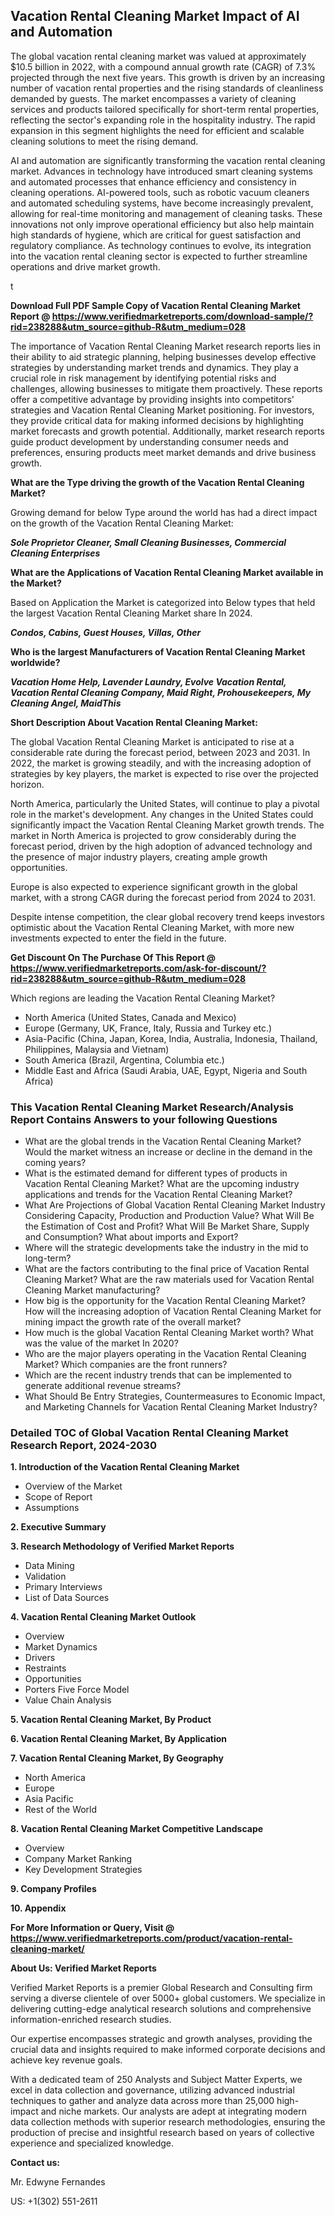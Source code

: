 <h2>Vacation Rental Cleaning Market Impact of AI and Automation</h2><p>The global vacation rental cleaning market was valued at approximately $10.5 billion in 2022, with a compound annual growth rate (CAGR) of 7.3% projected through the next five years. This growth is driven by an increasing number of vacation rental properties and the rising standards of cleanliness demanded by guests. The market encompasses a variety of cleaning services and products tailored specifically for short-term rental properties, reflecting the sector's expanding role in the hospitality industry. The rapid expansion in this segment highlights the need for efficient and scalable cleaning solutions to meet the rising demand.</p><p>AI and automation are significantly transforming the vacation rental cleaning market. Advances in technology have introduced smart cleaning systems and automated processes that enhance efficiency and consistency in cleaning operations. AI-powered tools, such as robotic vacuum cleaners and automated scheduling systems, have become increasingly prevalent, allowing for real-time monitoring and management of cleaning tasks. These innovations not only improve operational efficiency but also help maintain high standards of hygiene, which are critical for guest satisfaction and regulatory compliance. As technology continues to evolve, its integration into the vacation rental cleaning sector is expected to further streamline operations and drive market growth.</p>t</p><p id="" class=""><strong>Download Full PDF Sample Copy of Vacation Rental Cleaning Market Report @ <a href="https://www.verifiedmarketreports.com/download-sample/?rid=238288&utm_source=github-R&utm_medium=028" target="_blank">https://www.verifiedmarketreports.com/download-sample/?rid=238288&utm_source=github-R&utm_medium=028</a></strong></p><p>The importance of&nbsp;Vacation Rental Cleaning Market research reports lies in their ability to aid strategic planning, helping businesses develop effective strategies by understanding market trends and dynamics. They play a crucial role in risk management by identifying potential risks and challenges, allowing businesses to mitigate them proactively. These reports offer a competitive advantage by providing insights into competitors' strategies and Vacation Rental Cleaning Market positioning. For investors, they provide critical data for making informed decisions by highlighting market forecasts and growth potential. Additionally, market research reports guide product development by understanding consumer needs and preferences, ensuring products meet market demands and drive business growth.</p><p><strong>What are the&nbsp;Type driving the growth of the Vacation Rental Cleaning Market?</strong></p><p id="" class="">Growing demand for below Type around the world has had a direct impact on the growth of the Vacation Rental Cleaning Market:</p><em><strong>Sole Proprietor Cleaner, Small Cleaning Businesses, Commercial Cleaning Enterprises</strong></em></p><strong>What are the&nbsp;Applications&nbsp;of Vacation Rental Cleaning Market available in the Market?</strong></p><p id="" class="">Based on Application the Market is categorized into Below types that held the largest Vacation Rental Cleaning Market share In 2024.</p><em><strong>Condos, Cabins, Guest Houses, Villas, Other</strong></em></p><strong>Who is the largest Manufacturers of Vacation Rental Cleaning Market worldwide?</strong></p><p><em><strong>Vacation Home Help, Lavender Laundry, Evolve Vacation Rental, Vacation Rental Cleaning Company, Maid Right, Prohousekeepers, My Cleaning Angel, MaidThis</strong></em></p><p id="" class=""><strong>Short Description About Vacation Rental Cleaning Market:</strong></p><p>The global Vacation Rental Cleaning Market is anticipated to rise at a considerable rate during the forecast period, between 2023 and 2031. In 2022, the market is growing steadily, and with the increasing adoption of strategies by key players, the market is expected to rise over the projected horizon.</p><p>North America, particularly the United States, will continue to play a pivotal role in the market's development. Any changes in the United States could significantly impact the Vacation Rental Cleaning Market growth trends. The market in North America is projected to grow considerably during the forecast period, driven by the high adoption of advanced technology and the presence of major industry players, creating ample growth opportunities.</p><p>Europe is also expected to experience significant growth in the global market, with a strong CAGR during the forecast period from 2024 to 2031.</p><p>Despite intense competition, the clear global recovery trend keeps investors optimistic about the Vacation Rental Cleaning Market, with more new investments expected to enter the field in the future.</p><p id="" class=""><strong>Get Discount On The Purchase Of This Report @ <a href="https://www.verifiedmarketreports.com/ask-for-discount/?rid=238288&utm_source=github-R&utm_medium=028" target="_blank">https://www.verifiedmarketreports.com/ask-for-discount/?rid=238288&utm_source=github-R&utm_medium=028</a></strong></p>Which regions are leading the Vacation Rental Cleaning Market?</p><ul><li>North America (United States, Canada and Mexico)</li><li>Europe (Germany, UK, France, Italy, Russia and Turkey etc.)</li><li>Asia-Pacific (China, Japan, Korea, India, Australia, Indonesia, Thailand, Philippines, Malaysia and Vietnam)</li><li>South America (Brazil, Argentina, Columbia etc.)</li><li>Middle East and Africa (Saudi Arabia, UAE, Egypt, Nigeria and South Africa)</li></ul><h3 id="" class="">This Vacation Rental Cleaning Market Research/Analysis Report Contains Answers to your following Questions</h3><ul><li>What are the global trends in the Vacation Rental Cleaning Market? Would the market witness an increase or decline in the demand in the coming years?</li><li>What is the estimated demand for different types of products in Vacation Rental Cleaning Market? What are the upcoming industry applications and trends for the Vacation Rental Cleaning Market?</li><li>What Are Projections of Global Vacation Rental Cleaning Market Industry Considering Capacity, Production and Production Value? What Will Be the Estimation of Cost and Profit? What Will Be Market Share, Supply and Consumption? What about imports and Export?</li><li>Where will the strategic developments take the industry in the mid to long-term?</li><li>What are the factors contributing to the final price of Vacation Rental Cleaning Market? What are the raw materials used for Vacation Rental Cleaning Market manufacturing?</li><li>How big is the opportunity for the Vacation Rental Cleaning Market? How will the increasing adoption of Vacation Rental Cleaning Market for mining impact the growth rate of the overall market?</li><li>How much is the global Vacation Rental Cleaning Market worth? What was the value of the market In 2020?</li><li>Who are the major players operating in the Vacation Rental Cleaning Market? Which companies are the front runners?</li><li>Which are the recent industry trends that can be implemented to generate additional revenue streams?</li><li>What Should Be Entry Strategies, Countermeasures to Economic Impact, and Marketing Channels for Vacation Rental Cleaning Market Industry?</li></ul><h3 id="" class="">Detailed TOC of Global Vacation Rental Cleaning Market Research Report, 2024-2030</h3><p id="" class=""><strong>1. Introduction of the Vacation Rental Cleaning Market</strong></p><ul><li>Overview of the Market</li><li>Scope of Report</li><li>Assumptions</li></ul><p id="" class=""><strong>2. Executive Summary</strong></p><p id="" class=""><strong>3. Research Methodology of Verified Market Reports</strong></p><ul><li>Data Mining</li><li>Validation</li><li>Primary Interviews</li><li>List of Data Sources</li></ul><p id="" class=""><strong>4. Vacation Rental Cleaning Market Outlook</strong></p><ul><li>Overview</li><li>Market Dynamics</li><li>Drivers</li><li>Restraints</li><li>Opportunities</li><li>Porters Five Force Model</li><li>Value Chain Analysis</li></ul><p id="" class=""><strong>5. Vacation Rental Cleaning Market, By Product</strong></p><p id="" class=""><strong>6. Vacation Rental Cleaning Market, By Application</strong></p><p id="" class=""><strong>7. Vacation Rental Cleaning Market, By Geography</strong></p><ul><li>North America</li><li>Europe</li><li>Asia Pacific</li><li>Rest of the World</li></ul><p id="" class=""><strong>8. Vacation Rental Cleaning Market Competitive Landscape</strong></p><ul><li>Overview</li><li>Company Market Ranking</li><li>Key Development Strategies</li></ul><p id="" class=""><strong>9. Company Profiles</strong></p><p id="" class=""><strong>10. Appendix</strong></p><p id="" class=""><strong>For More Information or Query, Visit @ <a href="https://www.verifiedmarketreports.com/product/vacation-rental-cleaning-market/" target="_blank">https://www.verifiedmarketreports.com/product/vacation-rental-cleaning-market/</a></strong></p><p id="" class=""><strong>About Us: Verified Market Reports</strong></p><p id="" class="">Verified Market Reports is a premier Global Research and Consulting firm serving a diverse clientele of over 5000+ global customers. We specialize in delivering cutting-edge analytical research solutions and comprehensive information-enriched research studies.</p><p id="" class="">Our expertise encompasses strategic and growth analyses, providing the crucial data and insights required to make informed corporate decisions and achieve key revenue goals.</p><p id="" class="">With a dedicated team of 250 Analysts and Subject Matter Experts, we excel in data collection and governance, utilizing advanced industrial techniques to gather and analyze data across more than 25,000 high-impact and niche markets. Our analysts are adept at integrating modern data collection methods with superior research methodologies, ensuring the production of precise and insightful research based on years of collective experience and specialized knowledge.</p><p id="" class=""><strong>Contact us:</strong></p><p id="" class="">Mr. Edwyne Fernandes</p><p id="" class="">US: +1(302) 551-2611</p>